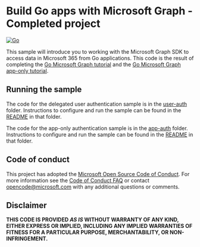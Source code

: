 # Build Go apps with Microsoft Graph - Completed project

[![Go](https://github.com/microsoftgraph/msgraph-training-go/workflows/Go/badge.svg)](https://github.com/microsoftgraph/msgraph-training-go/actions/workflows/go.yml)

This sample will introduce you to working with the Microsoft Graph SDK to access data in Microsoft 365 from Go applications. This code is the result of completing the [Go Microsoft Graph tutorial](https://docs.microsoft.com/graph/tutorials/go) and the [Go Microsoft Graph app-only tutorial](https://docs.microsoft.com/graph/tutorials/go-app-only).

## Running the sample

The code for the delegated user authentication sample is in the [user-auth](user-auth) folder. Instructions to configure and run the sample can be found in the [README](user-auth/README.md) in that folder.

The code for the app-only authentication sample is in the [app-auth](app-auth) folder. Instructions to configure and run the sample can be found in the [README](app-auth/README.md) in that folder.

## Code of conduct

This project has adopted the [Microsoft Open Source Code of Conduct](https://opensource.microsoft.com/codeofconduct/). For more information see the [Code of Conduct FAQ](https://opensource.microsoft.com/codeofconduct/faq/) or contact [opencode@microsoft.com](mailto:opencode@microsoft.com) with any additional questions or comments.

## Disclaimer

**THIS CODE IS PROVIDED _AS IS_ WITHOUT WARRANTY OF ANY KIND, EITHER EXPRESS OR IMPLIED, INCLUDING ANY IMPLIED WARRANTIES OF FITNESS FOR A PARTICULAR PURPOSE, MERCHANTABILITY, OR NON-INFRINGEMENT.**

